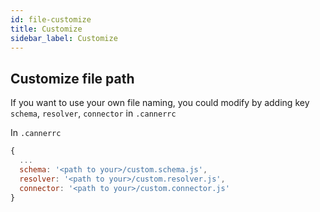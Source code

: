 ```yaml
---
id: file-customize
title: Customize
sidebar_label: Customize
---
```


## Customize file path

If you want to use your own file naming, you could modify by adding key `schema`, `resolver`, `connector` in `.cannerrc`

In `.cannerrc`

```js
{
  ...
  schema: '<path to your>/custom.schema.js',
  resolver: '<path to your>/custom.resolver.js',
  connector: '<path to your>/custom.connector.js'
}
```